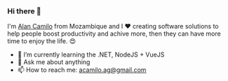 ### Hi there 👋 

<!--
**allanShady/allanShady** is a ✨ _special_ ✨ repository because its `README.md` (this file) appears on your GitHub profile.

-->
I'm [Alan Camilo](https://www.linkedin.com/in/alan-camilo-273426193/) from Mozambique and I ❤ creating software solutions to help people boost productivity and achive more, then they can have more time to enjoy the life. 😍

- 🌱 I’m currently learning the .NET, NodeJS + VueJS
- 💬 Ask me about anything
- 📫 How to reach me: acamilo.ag@gmail.com 
